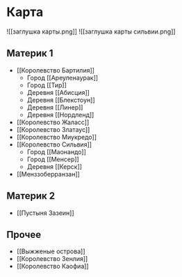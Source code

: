 # Карта
![[заглушка карты.png]]
![[заглушка карты сильвии.png]]
## Материк 1
- [[Королевство Бартилия]]
	- Город [[Ареуленаурак]]
	- Город [[Тир]]
	- Деревня [[Абисция]]
	- Деревня [[Блекстоун]]
	- Деревня [[Линер]]
	- Деревня [[Нордленд]]
- [[Королевство Жаласс]]
- [[Королевство Златаус]]
- [[Королевство Миукредо]]
- [[Королевство Сильвия]]
	- Город [[Маонандо]]
	- Город [[Менсер]]
	- Деревня [[Керск]]
- [[Менззоберранзан]]

## Материк 2
- [[Пустыня Зазеин]]

## Прочее
- [[Выжженые острова]]
- [[Королевство Зенлия]]
- [[Королевство Каофиа]]
